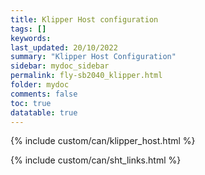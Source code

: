 ```yaml
---
title: Klipper Host configuration
tags: []
keywords: 
last_updated: 20/10/2022
summary: "Klipper Host Configuration"
sidebar: mydoc_sidebar
permalink: fly-sb2040_klipper.html
folder: mydoc
comments: false
toc: true
datatable: true
---
```

{% include custom/can/klipper_host.html %}

{% include custom/can/sht_links.html %}